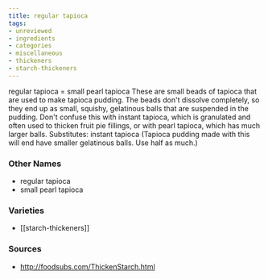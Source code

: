 ```yaml
---
title: regular tapioca
tags:
- unreviewed
- ingredients
- categories
- miscellaneous
- thickeners
- starch-thickeners
---
```

regular tapioca = small pearl tapioca These are small beads of tapioca that are used to make tapioca pudding. The beads don't dissolve completely, so they end up as small, squishy, gelatinous balls that are suspended in the pudding. Don't confuse this with instant tapioca, which is granulated and often used to thicken fruit pie fillings, or with pearl tapioca, which has much larger balls. Substitutes: instant tapioca (Tapioca pudding made with this will end have smaller gelatinous balls. Use half as much.)

### Other Names

* regular tapioca
* small pearl tapioca

### Varieties

* [[starch-thickeners]]

### Sources
* http://foodsubs.com/ThickenStarch.html

